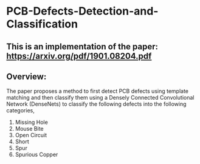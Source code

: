 # PCB-Defects-Detection-and-Classification

## This is an implementation of the paper: https://arxiv.org/pdf/1901.08204.pdf

## Overview: 
The paper proposes a method to first detect PCB defects using template matching and then classify them using a Densely Connected Convolutional Network (DenseNets) to classify the following defects into the following categories, 

1) Missing Hole
2) Mouse Bite
3) Open Circuit
4) Short
5) Spur
6) Spurious Copper




